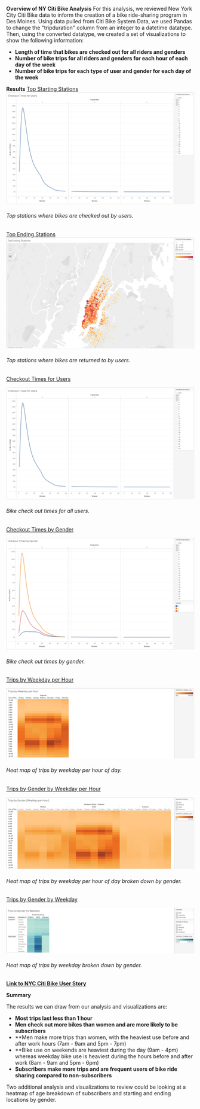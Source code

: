 **Overview of NY Citi Bike Analysis**
For this analysis, we reviewed New York City Citi Bike data to inform the creation of a bike ride-sharing program in Des Moines. Using data pulled from Citi Bike System Data, we used Pandas to change the "tripduration" column from an integer to a datetime datatype. Then, using the converted datatype, we created a set of visualizations to show the following information:

* **Length of time that bikes are checked out for all riders and genders**
* **Number of bike trips for all riders and genders for each hour of each day of the week**
* **Number of bike trips for each type of user and gender for each day of the week**

**Results**
[Top Starting Stations](https://public.tableau.com/app/profile/pa.lor/viz/TopStartingStations_16486124235240/TopStartingStations)
![](Resources/Checkout%20Times%20for%20Users.png)
###### *Top stations where bikes are checked out by users.*

[Top Ending Stations](https://public.tableau.com/app/profile/pa.lor/viz/TopEndingStations/TopEndingStations)
![](Resources/Top%20Ending%20Stations.png)
###### *Top stations where bikes are returned to by users.*

[Checkout Times for Users](https://public.tableau.com/app/profile/pa.lor/viz/CheckoutTimesforUsers_16486112912370/CheckoutTimesforUsers)

![](Resources/Checkout%20Times%20for%20Users.png)
###### *Bike check out times for all users.*

[Checkout Times by Gender](https://public.tableau.com/app/profile/pa.lor/viz/CheckoutTimesforUsers_16486112912370/CheckoutTimesbyGender?publish=yes)

![](Resources/Checkout%20Times%20by%20Gender.png)
###### *Bike check out times by gender.*

[Trips by Weekday per Hour](https://public.tableau.com/app/profile/pa.lor/viz/TripsbyWeekdayperHour_16486116101220/TripsbyWeekdayperHour)

![](Resources/Trips%20by%20Weekday%20per%20Hour.png)
###### *Heat map of trips by weekday per hour of day.*

[Trips by Gender by Weekday per Hour](https://public.tableau.com/app/profile/pa.lor/viz/TripsbyGenderWeekdayperHour_16486117571900/TripsbyGenderWeekdayperHour)

![](Resources/Trips%20by%20Gender%20(Weekday%20per%20Hour).png)
###### *Heat map of trips by weekday per hour of day broken down by gender.*

[Trips by Gender by Weekday](https://public.tableau.com/app/profile/pa.lor/viz/CitiBikeChallenge_16486105928040/TripsbyGenderbyWeekday)

![](Resources/Trips%20by%20Gender%20by%20Weekday.png)
###### *Heat map of trips by weekday broken down by gender.*

**[Link to NYC Citi Bike User Story](https://public.tableau.com/app/profile/pa.lor/viz/NYCCitiBikeUserStory/NYCCitiBikeUserStory?publish=yes)**

**Summary**

The results we can draw from our analysis and visualizations are:
* **Most trips last less than 1 hour**
* **Men check out more bikes than women and are more likely to be subscribers**
* **Men make more trips than women, with the heaviest use before and after work hours (7am - 9am and 5pm - 7pm)
* **Bike use on weekends are heaviest during the day (9am - 4pm) whereas weekday bike use is heaviest during the hours before and after work (8am - 9am and 5pm - 6pm)
* **Subscribers make more trips and are frequent users of bike ride sharing compared to non-subscribers**

Two additional analysis and visualizations to review could be looking at a heatmap of age breakdown of subscribers and starting and ending locations by gender.
